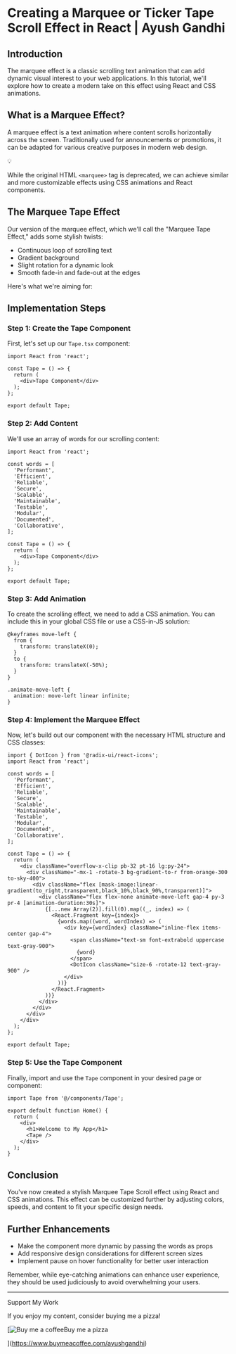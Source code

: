 # Creating a Marquee or Ticker Tape Scroll Effect in React | Ayush Gandhi
Introduction
------------

The marquee effect is a classic scrolling text animation that can add dynamic visual interest to your web applications. In this tutorial, we'll explore how to create a modern take on this effect using React and CSS animations.

What is a Marquee Effect?
-------------------------

A marquee effect is a text animation where content scrolls horizontally across the screen. Traditionally used for announcements or promotions, it can be adapted for various creative purposes in modern web design.

💡

While the original HTML `<marquee>` tag is deprecated, we can achieve similar and more customizable effects using CSS animations and React components.

The Marquee Tape Effect
-----------------------

Our version of the marquee effect, which we'll call the "Marquee Tape Effect," adds some stylish twists:

*   Continuous loop of scrolling text
*   Gradient background
*   Slight rotation for a dynamic look
*   Smooth fade-in and fade-out at the edges

Here's what we're aiming for:

Implementation Steps
--------------------

### Step 1: Create the Tape Component

First, let's set up our `Tape.tsx` component:

```
import React from 'react';

const Tape = () => {
  return (
    <div>Tape Component</div>
  );
};

export default Tape;

```


### Step 2: Add Content

We'll use an array of words for our scrolling content:

```
import React from 'react';

const words = [
  'Performant',
  'Efficient',
  'Reliable',
  'Secure',
  'Scalable',
  'Maintainable',
  'Testable',
  'Modular',
  'Documented',
  'Collaborative',
];

const Tape = () => {
  return (
    <div>Tape Component</div>
  );
};

export default Tape;

```


### Step 3: Add Animation

To create the scrolling effect, we need to add a CSS animation. You can include this in your global CSS file or use a CSS-in-JS solution:

```
@keyframes move-left {
  from {
    transform: translateX(0);
  }
  to {
    transform: translateX(-50%);
  }
}

.animate-move-left {
  animation: move-left linear infinite;
}

```


### Step 4: Implement the Marquee Effect

Now, let's build out our component with the necessary HTML structure and CSS classes:

```
import { DotIcon } from '@radix-ui/react-icons';
import React from 'react';

const words = [
  'Performant',
  'Efficient',
  'Reliable',
  'Secure',
  'Scalable',
  'Maintainable',
  'Testable',
  'Modular',
  'Documented',
  'Collaborative',
];

const Tape = () => {
  return (
    <div className="overflow-x-clip pb-32 pt-16 lg:py-24">
      <div className="-mx-1 -rotate-3 bg-gradient-to-r from-orange-300 to-sky-400">
        <div className="flex [mask-image:linear-gradient(to_right,transparent,black_10%,black_90%,transparent)]">
          <div className="flex flex-none animate-move-left gap-4 py-3 pr-4 [animation-duration:30s]">
            {[...new Array(2)].fill(0).map((_, index) => (
              <React.Fragment key={index}>
                {words.map((word, wordIndex) => (
                  <div key={wordIndex} className="inline-flex items-center gap-4">
                    <span className="text-sm font-extrabold uppercase text-gray-900">
                      {word}
                    </span>
                    <DotIcon className="size-6 -rotate-12 text-gray-900" />
                  </div>
                ))}
              </React.Fragment>
            ))}
          </div>
        </div>
      </div>
    </div>
  );
};

export default Tape;

```


### Step 5: Use the Tape Component

Finally, import and use the `Tape` component in your desired page or component:

```
import Tape from '@/components/Tape';

export default function Home() {
  return (
    <div>
      <h1>Welcome to My App</h1>
      <Tape />
    </div>
  );
}

```


Conclusion
----------

You've now created a stylish Marquee Tape Scroll effect using React and CSS animations. This effect can be customized further by adjusting colors, speeds, and content to fit your specific design needs.

Further Enhancements
--------------------

*   Make the component more dynamic by passing the words as props
*   Add responsive design considerations for different screen sizes
*   Implement pause on hover functionality for better user interaction

Remember, while eye-catching animations can enhance user experience, they should be used judiciously to avoid overwhelming your users.

* * *

Support My Work

If you enjoy my content, consider buying me a pizza!

[![Buy me a coffee](https://cdn.buymeacoffee.com/buttons/bmc-new-btn-logo.svg)Buy me a pizza

](https://www.buymeacoffee.com/ayushgandhi)